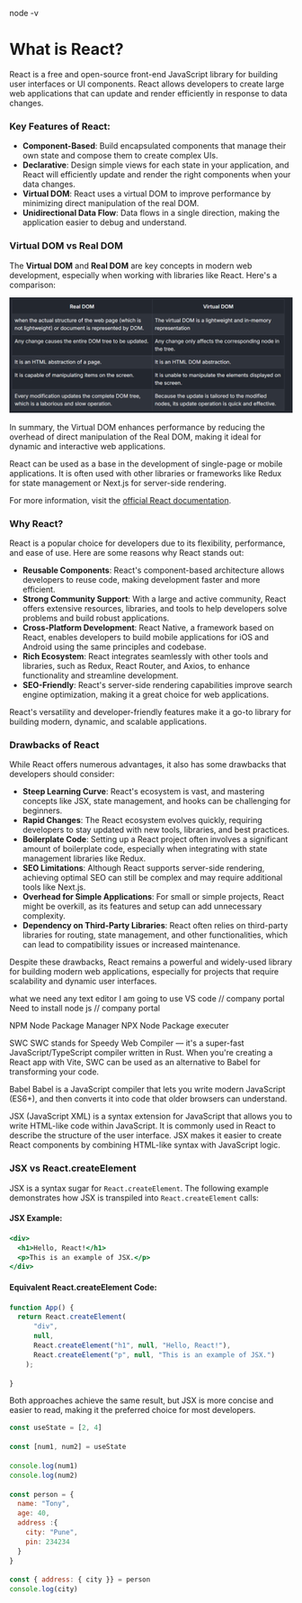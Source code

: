 node -v

# What is React?

React is a free and open-source front-end JavaScript library for building user interfaces or UI components. 
React allows developers to create large web applications that can update and render efficiently in response to data changes.

### Key Features of React:
- **Component-Based**: Build encapsulated components that manage their own state and compose them to create complex UIs.
- **Declarative**: Design simple views for each state in your application, and React will efficiently update and render the right components when your data changes.
- **Virtual DOM**: React uses a virtual DOM to improve performance by minimizing direct manipulation of the real DOM.
- **Unidirectional Data Flow**: Data flows in a single direction, making the application easier to debug and understand.

### Virtual DOM vs Real DOM

The **Virtual DOM** and **Real DOM** are key concepts in modern web development, especially when working with libraries like React. Here's a comparison:

![alt text](image.png)

In summary, the Virtual DOM enhances performance by reducing the overhead of direct manipulation of the Real DOM, making it ideal for dynamic and interactive web applications.

React can be used as a base in the development of single-page or mobile applications. It is often used with other libraries or frameworks like Redux for state management or Next.js for server-side rendering.

For more information, visit the [official React documentation](https://reactjs.org/).

### Why React?

React is a popular choice for developers due to its flexibility, performance, and ease of use. Here are some reasons why React stands out:

- **Reusable Components**: React's component-based architecture allows developers to reuse code, making development faster and more efficient.
- **Strong Community Support**: With a large and active community, React offers extensive resources, libraries, and tools to help developers solve problems and build robust applications.
- **Cross-Platform Development**: React Native, a framework based on React, enables developers to build mobile applications for iOS and Android using the same principles and codebase.
- **Rich Ecosystem**: React integrates seamlessly with other tools and libraries, such as Redux, React Router, and Axios, to enhance functionality and streamline development.
- **SEO-Friendly**: React's server-side rendering capabilities improve search engine optimization, making it a great choice for web applications.

React's versatility and developer-friendly features make it a go-to library for building modern, dynamic, and scalable applications.

### Drawbacks of React
While React offers numerous advantages, it also has some drawbacks that developers should consider:

- **Steep Learning Curve**: React's ecosystem is vast, and mastering concepts like JSX, state management, and hooks can be challenging for beginners.
- **Rapid Changes**: The React ecosystem evolves quickly, requiring developers to stay updated with new tools, libraries, and best practices.
- **Boilerplate Code**: Setting up a React project often involves a significant amount of boilerplate code, especially when integrating with state management libraries like Redux.
- **SEO Limitations**: Although React supports server-side rendering, achieving optimal SEO can still be complex and may require additional tools like Next.js.
- **Overhead for Simple Applications**: For small or simple projects, React might be overkill, as its features and setup can add unnecessary complexity.
- **Dependency on Third-Party Libraries**: React often relies on third-party libraries for routing, state management, and other functionalities, which can lead to compatibility issues or increased maintenance.

Despite these drawbacks, React remains a powerful and widely-used library for building modern web applications, especially for projects that require scalability and dynamic user interfaces.

what we need 
any text editor I am going to use VS code  // company portal
Need to install node js // company portal


NPM Node Package Manager
NPX Node Package executer

SWC
SWC stands for Speedy Web Compiler — it's a super-fast JavaScript/TypeScript compiler written in Rust. When you're creating a React app with Vite, SWC can be used as an alternative to Babel for transforming your code.

Babel
Babel is a JavaScript compiler that lets you write modern JavaScript (ES6+), and then converts it into code that older browsers can understand.

<!-- ============================================== -->
JSX (JavaScript XML) is a syntax extension for JavaScript that allows you to write HTML-like code within JavaScript. It is commonly used in React to describe the structure of the user interface. JSX makes it easier to create React components by combining HTML-like syntax with JavaScript logic.

### JSX vs React.createElement

JSX is a syntax sugar for `React.createElement`. The following example demonstrates how JSX is transpiled into `React.createElement` calls:

#### JSX Example:
```jsx
<div>
  <h1>Hello, React!</h1>
  <p>This is an example of JSX.</p>
</div>
```

#### Equivalent React.createElement Code:
```js
function App() {
  return React.createElement(
      "div",
      null,
      React.createElement("h1", null, "Hello, React!"),
      React.createElement("p", null, "This is an example of JSX.")
    );
  
}
```

Both approaches achieve the same result, but JSX is more concise and easier to read, making it the preferred choice for most developers.

```js
const useState = [2, 4]

const [num1, num2] = useState

console.log(num1)
console.log(num2)

const person = {
  name: "Tony",
  age: 40,
  address :{
    city: "Pune",
    pin: 234234
  }
}

const { address: { city }} = person
console.log(city)
```
